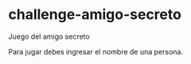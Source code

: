 # challenge-amigo-secreto
Juego del amigo secreto

Para jugar debes ingresar el nombre de una persona.

